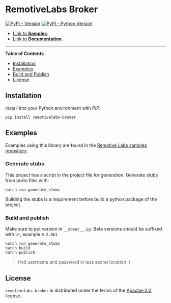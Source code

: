 # RemotiveLabs Broker

[![PyPI - Version](https://img.shields.io/pypi/v/remotivelabs-broker.svg)](https://pypi.org/project/remotivelabs-broker)
[![PyPI - Python Version](https://img.shields.io/pypi/pyversions/remotivelabs-broker.svg)](https://pypi.org/project/remotivelabs-broker)

- [Link to **Samples**](https://github.com/remotivelabs/remotivelabs-samples/tree/main/python).
- [Link to **Documentation**](https://docs.remotivelabs.com/apis/python/remotivelabs-broker/).

-----

**Table of Contents**

- [Installation](#installation)
- [Examples](#examples)
- [Build and Publish](#build-and-publish)
- [License](#license)

## Installation
Install into your Python environment with _PIP_:

    pip install remotivelabs-broker

## Examples
Examples using this library are found in the [Remotive Labs samples repository](https://github.com/remotivelabs/remotivelabs-samples).

### Generate stubs
This project has a script in the project file for generation. Generate stubs from proto files with:

    hatch run generate_stubs

Building the stubs is a requirement before build a python package of the project.

### Build and publish

Make sure to put version in `__about__.py`. Beta versions should be suffixed with `b*`, example `0.2.0b1`

    hatch run generate_stubs
    hatch build
    hatch publish
> find username and password in less secret location ;)
## License

`remotivelabs-broker` is distributed under the terms of the [Apache-2.0](https://spdx.org/licenses/Apache-2.0.html) license.

